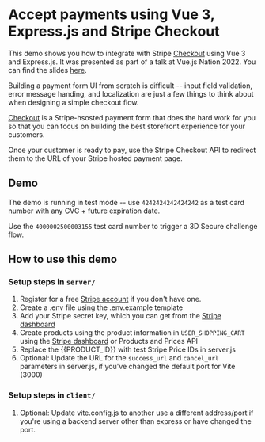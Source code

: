 # Accept payments using Vue 3, Express.js and Stripe Checkout

This demo shows you how to integrate with Stripe [Checkout](https://stripe.com/docs/checkout) using Vue 3 and Express.js. It was presented as part of a talk at Vue.js Nation 2022. You can find the slides [here](https://docs.google.com/presentation/d/1UqoXr-wqmPPUHJy3h8apiPMVA6nnp3zKhkOC-q-8bVY/edit?usp=sharing).

Building a payment form UI from scratch is difficult -- input field validation, error message handing, and localization are just a few things to think about when designing a simple checkout flow.

[Checkout](https://stripe.com/docs/payments/checkout) is a Stripe-hsosted payment form that does the hard work for you so that you can focus on building the best storefront experience for your customers.

Once your customer is ready to pay, use the Stripe Checkout API to redirect them to the URL of your Stripe hosted payment page.

## Demo

The demo is running in test mode -- use `4242424242424242` as a test card number with any CVC + future expiration date.

Use the `4000002500003155` test card number to trigger a 3D Secure challenge flow.

## How to use this demo

### Setup steps in `server/`

1. Register for a free [Stripe account](https://dashboard.stripe.com/register) if you don't have one.
2. Create a .env file using the .env.example template
3. Add your Stripe secret key, which you can get from the [Stripe dashboard](https://dashboard.stripe.com)
4. Create products using the product information in `USER_SHOPPING_CART` using the [Stripe dashboard](https://dashboard.stripe.com) or Products and Prices API
5. Replace the {{PRODUCT_ID}} with test Stripe Price IDs in server.js
6. Optional: Update the URL for the `success_url` and `cancel_url` parameters in server.js, if you've changed the default port for Vite (3000)

### Setup steps in `client/`

1. Optional: Update vite.config.js to another use a different address/port if you're using a backend server other than express or have changed the port.
